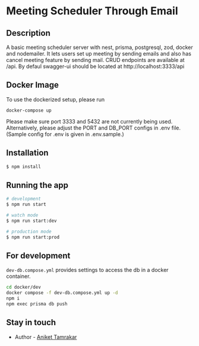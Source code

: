 # Meeting Scheduler Through Email

## Description

A basic meeting scheduler server with nest, prisma, postgresql, zod, docker and nodemailer.
It lets users set up meeting by sending emails and also has cancel meeting feature by sending mail.
CRUD endpoints are available at /api. By defaul swagger-ui should be located at
http://localhost:3333/api

## Docker Image
To use the dockerized setup, please run
```
docker-compose up
```
Please make sure port 3333 and 5432 are not currently being used. Alternatively, please adjust the PORT and DB_PORT configs in .env file.
(Sample config for .env is given in .env.sample.)

## Installation

```bash
$ npm install
```

## Running the app

```bash
# development
$ npm run start

# watch mode
$ npm run start:dev

# production mode
$ npm run start:prod
```
## For development
`dev-db.compose.yml` provides settings to access the db in a docker container.
```bash
cd docker/dev
docker compose -f dev-db.compose.yml up -d
npm i
npm exec prisma db push
```


## Stay in touch

- Author - [Aniket Tamrakar](https://github.com/Mikasha0)
